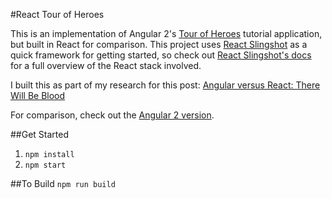 #React Tour of Heroes

This is an implementation of Angular 2's [Tour of Heroes](https://angular.io/docs/ts/latest/tutorial/toh-pt1.html) tutorial application, but built in React for comparison. This project uses [React Slingshot](https://github.com/coryhouse/react-slingshot) as a quick framework for getting started, so check out [React Slingshot's docs](https://github.com/coryhouse/react-slingshot) for a full overview of the React stack involved.

I built this as part of my research for this post: [Angular versus React: There Will Be Blood]()

For comparison, check out the [Angular 2 version](https://github.com/coryhouse/angular-2-tour-of-heroes).

##Get Started
1. `npm install`
2. `npm start`

##To Build
`npm run build`
